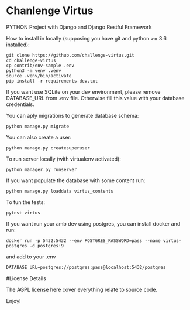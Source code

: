 Chanlenge Virtus
=========================

PYTHON Project with Django and Django Restful Framework


How to install in locally (supposing you have git and python >= 3.6 installed):

```console
git clone https://github.com/challenge-virtus.git
cd challenge-virtus
cp contrib/env-sample .env
python3 -m venv .venv
source .venv/bin/activate
pip install -r requirements-dev.txt
```

If you want use SQLite on your dev environment, please remove DATABASE_URL from .env file.
Otherwise fill this value with your database credentials.

You can aply migrations to generate database schema:

```console
python manage.py migrate
``` 

You can also create a user:

```console
python manage.py createsuperuser
```

To run server locally (with virtualenv activated):

```console
python manager.py runserver
```

If you want populate the database with some content run: 

```console
python manage.py loaddata virtus_contents
```

To tun the tests:

```console
pytest virtus
```

If you want run your amb dev using postgres, you can install docker and run:

```console
docker run -p 5432:5432 --env POSTGRES_PASSWORD=pass --name virtus-postgres -d postgres:9
```

and add to your .env

```console
DATABASE_URL=postgres://postgres:pass@localhost:5432/postgres
```


#License Details

The AGPL license here cover everything relate to source code.


Enjoy!

